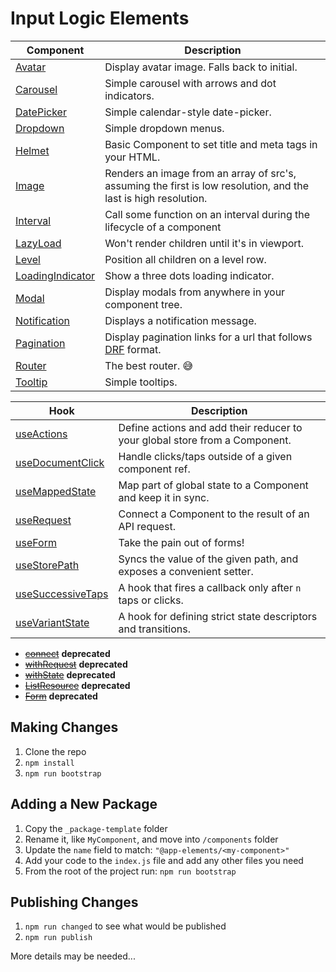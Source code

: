 Input Logic Elements
===================

| Component                                             | Description                                                |
| ----------------------------------------------------- | ---------------------------------------------------------- |
| [Avatar](components/avatar)                           | Display avatar image. Falls back to initial.
| [Carousel](components/carousel)                       | Simple carousel with arrows and dot indicators. 
| [DatePicker](components/date-picker)                  | Simple calendar-style date-picker.     
| [Dropdown](components/dropdown)                       | Simple dropdown menus.  
| [Helmet](components/helmet)                           | Basic Component to set title and meta tags in your HTML.
| [Image](components/image)                             | Renders an image from an array of src's, assuming the first is low resolution, and the last is high resolution.
| [Interval](components/interval)                       | Call some function on an interval during the lifecycle of a component
| [LazyLoad](components/lazy-load)                      | Won't render children until it's in viewport.
| [Level](components/level)                             | Position all children on a level row.
| [LoadingIndicator](components/loading-indicator)      | Show a three dots loading indicator.
| [Modal](components/modal)                             | Display modals from anywhere in your component tree.
| [Notification](components/notification)               | Displays a notification message.
| [Pagination](components/pagination)                   | Display pagination links for a url that follows [DRF](https://www.django-rest-framework.org/) format.
| [Router](components/router)                           | The best router. 😅
| [Tooltip](components/tooltip)                         | Simple tooltips. 

| Hook                                                  | Description                                                |
| ----------------------------------------------------- | ---------------------------------------------------------- |
| [useActions](components/use-actions)                  | Define actions and add their reducer to your global store from a Component.
| [useDocumentClick](components/use-document-click)     | Handle clicks/taps outside of a given component ref.
| [useMappedState](components/use-mapped-state)         | Map part of global state to a Component and keep it in sync.
| [useRequest](components/use-request)                  | Connect a Component to the result of an API request.
| [useForm](components/use-form)                        | Take the pain out of forms!
| [useStorePath](components/use-store-path)             | Syncs the value of the given path, and exposes a convenient setter.
| [useSuccessiveTaps](components/use-successive-taps)   | A hook that fires a callback only after `n` taps or clicks.
| [useVariantState](components/use-variant-state)       | A hook for defining strict state descriptors and transitions.

- [~~connect~~](components/connect) **deprecated**
- [~~withRequest~~](components/with-request) **deprecated**
- [~~withState~~](components/with-state) **deprecated**
- [~~ListResource~~](components/list-resource) **deprecated**
- [~~Form~~](components/form) **deprecated**

Making Changes
--------------

1. Clone the repo
2. `npm install`
3. `npm run bootstrap`

Adding a New Package
--------------------

1. Copy the `_package-template` folder
2. Rename it, like `MyComponent`, and move into `/components` folder
3. Update the `name` field to match: `"@app-elements/<my-component>"`
4. Add your code to the `index.js` file and add any other files you need
5. From the root of the project run: `npm run bootstrap`

Publishing Changes
------------------

1. `npm run changed` to see what would be published
2. `npm run publish`

More details may be needed...

